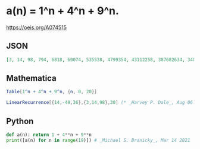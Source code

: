 # a\(n\) \= 1^n \+ 4^n \+ 9^n\.
https://oeis.org/A074515
## JSON
```JSON
[3, 14, 98, 794, 6818, 60074, 535538, 4799354, 43112258, 387682634, 3487832978, 31385253914, 282446313698, 2541932937194, 22877060890418, 205892205836474, 1853024483819138, 16677198879535754, 150094704016475858]
```
## Mathematica
```Mathematica
Table[1^n + 4^n + 9^n, {n, 0, 20}]
```
```Mathematica
LinearRecurrence[{14,-49,36},{3,14,98},30] (* _Harvey P. Dale_, Aug 06 2013 *)
```
## Python
```Python
def a(n): return 1 + 4**n + 9**n
print([a(n) for n in range(19)]) # _Michael S. Branicky_, Mar 14 2021
```

